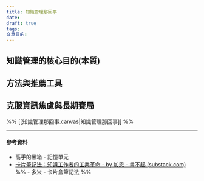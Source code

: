 ```yaml
---
title: 知識管理那回事
date: 
draft: true
tags: 
文章目的:
---
```

## 知識管理的核心目的(本質)


## 方法與推薦工具



## 克服資訊焦慮與長期賽局







%% [[知識管理那回事.canvas|知識管理那回事]] %%

---
#### 參考資料

- 高手的黑箱 - 記憶單元
- [卡片筆記法：知識工作者的工業革命 - by 加恩 - 書不起 (substack.com)](https://chiukaun.substack.com/p/989)
%% - 多米 - 卡片盒筆記法 %%